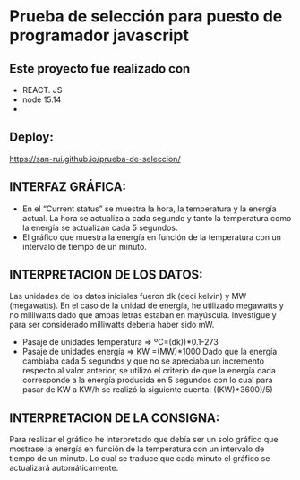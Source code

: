 # Prueba de selección para puesto de programador javascript
## Este proyecto fue realizado con 
- REACT. JS
- node 15.14
- 
## Deploy:

https://san-rui.github.io/prueba-de-seleccion/

## INTERFAZ GRÁFICA:

- En el “Current status” se muestra la hora, la temperatura y la energía actual. La hora se actualiza a cada segundo y tanto la temperatura como la energía se actualizan cada 5 segundos. 
- El gráfico que muestra la energía en función de la temperatura con un intervalo de tiempo de un minuto.
## INTERPRETACION DE LOS DATOS:

Las unidades de los datos iniciales fueron dk (deci kelvin) y MW (megawatts). En el caso de la unidad de energía, he utilizado megawatts y no milliwatts dado que ambas letras estaban en mayúscula. Investigue y para ser considerado milliwatts debería haber sido mW.
  
   - Pasaje de unidades temperatura => ºC=(dk))*0.1-273
   - Pasaje de unidades energía => KW =(MW)*1000
       Dado que la energía cambiaba cada 5 segundos y que no se apreciaba un incremento respecto al valor anterior, se utilizó el criterio de que la energía dada corresponde a la energía producida en 5 segundos con lo cual para pasar de KW a KW/h se realizó la siguiente cuenta: ((KW)*3600)/5)

## INTERPRETACION DE LA CONSIGNA:  

Para realizar el gráfico he interpretado que debía ser un solo gráfico que mostrase la energía en función de la temperatura con un intervalo de tiempo de un minuto. Lo cual se traduce que cada minuto el gráfico se actualizará automáticamente.




